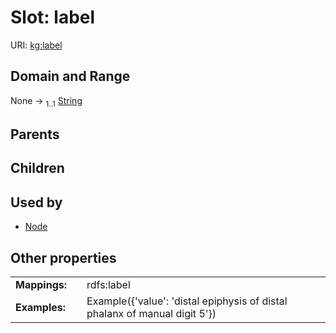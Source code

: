 
# Slot: label



URI: [kg:label](https://purl.humanatlas.io/vocab/kg#label)


## Domain and Range

None &#8594;  <sub>1..1</sub> [String](types/String.md)

## Parents


## Children


## Used by

 * [Node](Node.md)

## Other properties

|  |  |  |
| --- | --- | --- |
| **Mappings:** | | rdfs:label |
| **Examples:** | | Example({'value': 'distal epiphysis of distal phalanx of manual digit 5'}) |
